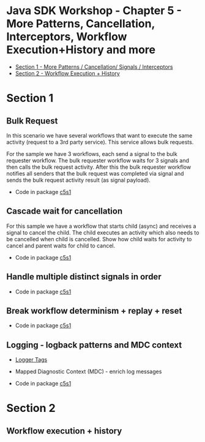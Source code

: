 # Java SDK Workshop - Chapter 5 - More Patterns, Cancellation, Interceptors, Workflow Execution+History and more

* [Section 1 - More Patterns / Cancellation/ Signals / Interceptors](#Section-1)
* [Section 2 - Workflow Execution + History](#Section-2)

# Section 1

## Bulk Request

In this scenario we have several workflows that want to execute the same activity (request to a 3rd party service).
This service allows bulk requests. 

For the sample we have 3 workflows, each send a signal to the bulk requester workflow.
The bulk requester workflow waits for 3 signals and then calls the bulk request activity.
After this the bulk requester workflow notifies all senders that the bulk request was completed 
via signal and sends the bulk request activity result (as signal payload).

* Code in package [c5s1](c5s1)

## Cascade wait for cancellation

For this sample we have a workflow that starts child (async) and receives a signal to cancel the child.
The child executes an activity which also needs to be cancelled when child is cancelled.
Show how child waits for activity to cancel and parent waits for child to cancel.

* Code in package [c5s1](c5s2)

## Handle multiple distinct signals in order

* Code in package [c5s1](c5s3)

## Break workflow determinism + replay + reset

* Code in package [c5s1](c5s4)

## Logging - logback patterns and MDC context

* [Logger Tags](https://github.com/temporalio/sdk-java/blob/master/temporal-sdk/src/main/java/io/temporal/internal/logging/LoggerTag.java)
* Mapped Diagnostic Context (MDC) - enrich log messages
  
* Code in package [c5s1](c5s5)

# Section 2

## Workflow execution + history
